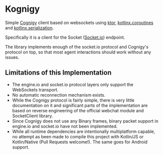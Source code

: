 # Kognigy

Simple [Cognigy](https://www.cognigy.com/) client based on websockets using [ktor](https://ktor.io/), [kotlinx.coroutines](https://github.com/Kotlin/kotlinx.coroutines) and [kotlinx.serialization](https://github.com/Kotlin/kotlinx.serialization).

Specifically it is a client for the Socket ([Socket.io](https://socket.io/)) endpoint.

The library implements enough of the socket.io protocol and Cognigy's protocol on top, so that most agent interactions should work without any issues.

## Limitations of this Implementation

 * The engine.io and socket.io protocol layers only support the WebSockets transport.
 * No automatic reconnection mechanism exists.
 * While the Cognigy protocol is fairly simple, there is very little documentation on it and
   significant parts of the implementation are based on reverse engineering of the official webchat module and SocketClient library.
 * Since Cognigy does not use any Binary frames, binary packet support in engine.io and socket.io
   have not been implemented.
 * While all runtime dependencies are intentionally multiplatform capable, no attempt as been
   made to compile this project with Kotlin/JS or Kotlin/Native (Pull Requests welcome!).
   The same goes for Android support.
